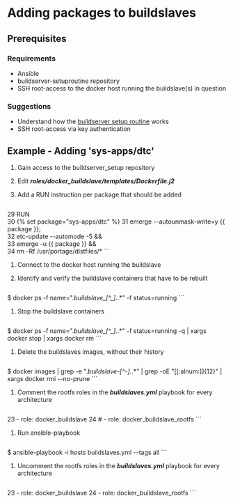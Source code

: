 # Adding packages to buildslaves

## Prerequisites

### Requirements
* Ansible
* buildserver-setuproutine repository
* SSH root-access to the docker host running the buildslave(s) in question

### Suggestions
* Understand how the [buildserver setup
  routine](../../background/implementation/buildserver.md#) works
* SSH root-access via key authentication

## Example - Adding 'sys-apps/dtc'
1.  Gain access to the buildserver\_setup repository

1.  Edit ***roles/docker_buildslave/templates/Dockerfile.j2***

1.  Add a RUN instruction per package that should be added

    ```
29 RUN \
30   {% set package="sys-apps/dtc" %}
31   emerge --autounmask-write=y {{ package }}; \
32   etc-update --automode -5 && \
33   emerge -u {{ package }} && \
34   rm -Rf /usr/portage/distfiles/*
    ```

1. Connect to the docker host running the buildslave

1. Identify and verify the buildslave containers that have to be rebuilt

    ```
$ docker ps -f name=".*buildslave_[^_]*\..*" -f status=running
    ```

1.  Stop the buildslave containers

    ```
$ docker ps -f name=".*buildslave_[^_]*\..*" -f status=running -q | xargs docker stop | xargs docker rm
    ```

1.  Delete the buildslaves images, without their history

    ```
$ docker images | grep -e ".*buildslave-[^-]*\..*" | grep -oE "[[:alnum:]]{12}" | xargs docker rmi --no-prune
    ```

1. Comment the rootfs roles in the ***buildslaves.yml*** playbook for every architecture

    ```
23   - role: docker_buildslave
24 #  - role: docker_buildslave_rootfs
    ```

1.  Run ansible-playbook

    ```
$ ansible-playbook -i hosts buildslaves.yml --tags all
    ```

1.  Uncomment the rootfs roles in the ***buildslaves.yml*** playbook for every architecture

    ```
23   - role: docker_buildslave
24   - role: docker_buildslave_rootfs
    ```
